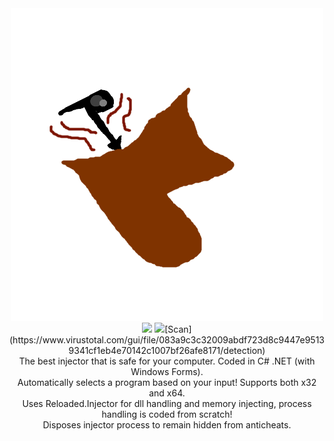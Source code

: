 <div align="center"><img src="logo.png"></div>
<div align="center"><img src="https://img.shields.io/static/v1?label=Language&message=C-Sharp&color=9cf">  <img src="https://img.shields.io/static/v1?label=Virustotal&message=1 Detection&color=red">[Scan](https://www.virustotal.com/gui/file/083a9c3c32009abdf723d8c9447e95139341cf1eb4e70142c1007bf26afe8171/detection)</div>
<div align="center">The best injector that is safe for your computer. Coded in C# .NET (with Windows Forms).</div>
<div align="center">Automatically selects a program based on your input! Supports both x32 and x64.</div>


<div align="center">Uses Reloaded.Injector for dll handling and memory injecting, process handling is coded from scratch!</div>
<div align="center">Disposes injector process to remain hidden from anticheats.</div>
